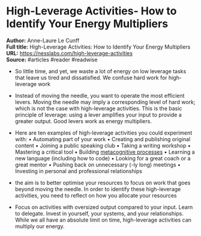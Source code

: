# High-Leverage Activities- How to Identify Your Energy Multipliers

**Author:** Anne-Laure Le Cunff  
**Full title:** High-Leverage Activities: How to Identify Your Energy Multipliers  
**URL:** https://nesslabs.com/high-leverage-activities  
**Source:** #articles #reader #readwise

- So little time, and yet, we waste a lot of energy on low leverage tasks that leave us tired and dissatisfied. We confuse hard work for high-leverage work 
   
- Instead of moving the needle, you want to operate the most efficient levers. Moving the needle may imply a corresponding level of hard work; which is not the case with high-leverage activities. This is the basic principle of leverage: using a lever amplifies your input to provide a greater output. Good levers work as energy multipliers. 
   
- Here are ten examples of high-leverage activities you could experiment with:
  • Automating part of your work
  • Creating and publishing original content
  • Joining a public speaking club
  • Taking a writing workshop
  • Mastering a critical tool
  • Building [metacognitive processes](https://nesslabs.com/metacognition)
  • Learning a new language (including how to code)
  • Looking for a great coach or a great mentor
  • Pushing back on unnecessary (-ly long) meetings
  • Investing in personal and professional relationships 
   
- the aim is to better optimise your resources to focus on work that goes beyond moving the needle. In order to identify these high-leverage activities, you need to reflect on how you allocate your resources 
   
- Focus on activities with oversized output compared to your input. Learn to delegate. Invest in yourself, your systems, and your relationships. While we all have an absolute limit on time, high-leverage activities can multiply our energy. 
   
